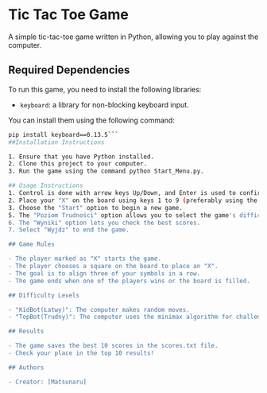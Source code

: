 # Tic Tac Toe Game

A simple tic-tac-toe game written in Python, allowing you to play against the computer.

## Required Dependencies

To run this game, you need to install the following libraries:

- `keyboard`: a library for non-blocking keyboard input.

You can install them using the following command:

```bash
pip install keyboard==0.13.5```
##Installation Instructions

1. Ensure that you have Python installed.
2. Clone this project to your computer.
3. Run the game using the command python Start_Menu.py.

## Usage Instructions
1. Control is done with arrow keys Up/Down, and Enter is used to confirm a selection(outside of the game).
2. Place your "X" on the board using keys 1 to 9 (preferably using the numeric keypad).
3. Choose the "Start" option to begin a new game.
5. The "Poziom Trudności" option allows you to select the game's difficulty level.
6. The "Wyniki" option lets you check the best scores.
7. Select "Wyjdz" to end the game.

## Game Rules

- The player marked as "X" starts the game.
- The player chooses a square on the board to place an "X".
- The goal is to align three of your symbols in a row.
- The game ends when one of the players wins or the board is filled.

## Difficulty Levels

- "KidBot(Łatwy)": The computer makes random moves.
- "TopBot(Trudny)": The computer uses the minimax algorithm for challenging moves.

## Results

- The game saves the best 10 scores in the scores.txt file.
- Check your place in the top 10 results!

## Authors

- Creator: [Matsunaru]

